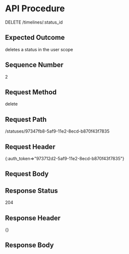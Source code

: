 # API Procedure
DELETE /timelines/:status_id
## Expected Outcome
deletes a status in the user scope
## Sequence Number
2
## Request Method
delete
## Request Path
/statuses/97347fb8-5af9-11e2-8ecd-b870f43f7835
## Request Header
{:auth_token=>"973712d2-5af9-11e2-8ecd-b870f43f7835"}
## Request Body


## Response Status
204
## Response Header
{}

## Response Body

